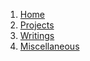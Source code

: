 <nav aria-label="breadcrumb">
    <ol class="breadcrumb d-none d-sm-flex">
        <li class="breadcrumb-item active"><a href="/">Home</a></li>
        <li class="breadcrumb-item active"><a href="/projects/">Projects</a></li>
        <li class="breadcrumb-item active"><a href="#writings">Writings</a></li>
        <li class="breadcrumb-item active"><a href="/misc/">Miscellaneous</a></li>
    </ol>
</nav>
